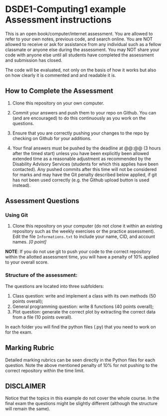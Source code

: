 # DSDE1-Computing1 example Assessment instructions
This is an open book/computer/internet assessment. You are allowed to refer to your own notes, previous code, and search online. You are NOT allowed to receive or ask for assistance from any individual such as a fellow classmate or anyone else during the assessment. You may NOT share your code with anyone else until all students have completed the assessment and submission has closed.

The code will be evaluated, not only on the basis of how it works but also on how clearly it is commented and and readable it is.

## How to Complete the Assessment

1. Clone this repository on your own computer.

2. Commit your answers and push them to your repo on Github. You can (and are encouraged) to do this continuously as you work on the questions.

3. Ensure that you are correctly pushing your changes to the repo by checking on Github for your additions.

4. Your final answers must be pushed by the deadline at @@:@@ (3 hours after the timed start) unless you have been explicitly been allowed extended time as a reasonable adjustment as recommended by the Disability Advisory Services (students for which this applies have been contacted). Any pushed commits after this time will not be considered for marks and may have the Git penalty described below applied, if git has not been used correctly (e.g. the Github upload button is used instead).


## Assessment Questions
### Using Git

1. Clone this repository on your computer (do not clone it within an existing repository such as the weekly exercises or the practice assessment). Edit the file `Informations.txt` to include your name, CID, and account names.    *[0 point]*

__NOTE__: If you do not use git to push your code to the correct repository within the allotted assessment time, you will have a penalty of 10% applied to your overall score.


### Structure of the assessment:

The questions are located into three subfolders:

1. Class question: write and implement a class with its own methods (50 points overall);
2. General programming question: write 8 functions (40 points overall);
3. Plot question: generate the correct plot by extracting the correct data from a file (10 points overall).

In each folder you will find the python files (.py) that you need to work on for the exam.


## Marking Rubric

Detailed marking rubrics can be seen directly in the Python files for each question. Note the above mentioned penalty of 10% for not pushing to the correct repository within the time limit.


## DISCLAIMER

Notice that the topics in this example do not cover the whole course. In the final exam the questions might be slightly different (although the structure will remain the same).